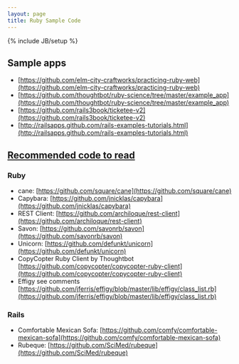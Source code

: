 ```yaml
---
layout: page
title: Ruby Sample Code
---
```

{% include JB/setup %}
## Sample apps
* [https://github.com/elm-city-craftworks/practicing-ruby-web](https://github.com/elm-city-craftworks/practicing-ruby-web)
* [https://github.com/thoughtbot/ruby-science/tree/master/example_app](https://github.com/thoughtbot/ruby-science/tree/master/example_app)
* [https://github.com/rails3book/ticketee-v2](https://github.com/rails3book/ticketee-v2)
* [http://railsapps.github.com/rails-examples-tutorials.html](http://railsapps.github.com/rails-examples-tutorials.html)

## [Recommended code to read](https://gist.github.com/4586735)
### Ruby
* cane: [https://github.com/square/cane](https://github.com/square/cane)
* Capybara: [https://github.com/jnicklas/capybara](https://github.com/jnicklas/capybara)
* REST Client: [https://github.com/archiloque/rest-client](https://github.com/archiloque/rest-client)
* Savon: [https://github.com/savonrb/savon](https://github.com/savonrb/savon)
* Unicorn: [https://github.com/defunkt/unicorn](https://github.com/defunkt/unicorn)
* CopyCopter Ruby Client by Thoughtbot [https://github.com/copycopter/copycopter-ruby-client](https://github.com/copycopter/copycopter-ruby-client)
* Effigy see comments [https://github.com/jferris/effigy/blob/master/lib/effigy/class_list.rb](https://github.com/jferris/effigy/blob/master/lib/effigy/class_list.rb)

### Rails
* Comfortable Mexican Sofa: [https://github.com/comfy/comfortable-mexican-sofa](https://github.com/comfy/comfortable-mexican-sofa)
* Rubeque: [https://github.com/SciMed/rubeque](https://github.com/SciMed/rubeque)
